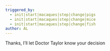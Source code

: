 ```yaml
---
triggered_by:
  - init|start|macaques|step|change|pigs
  - init|start|macaques|step|change|mice
  - init|start|macaques|step|change|fish
author: AL
---
```

Thanks, I’ll let Doctor Taylor know your decision
